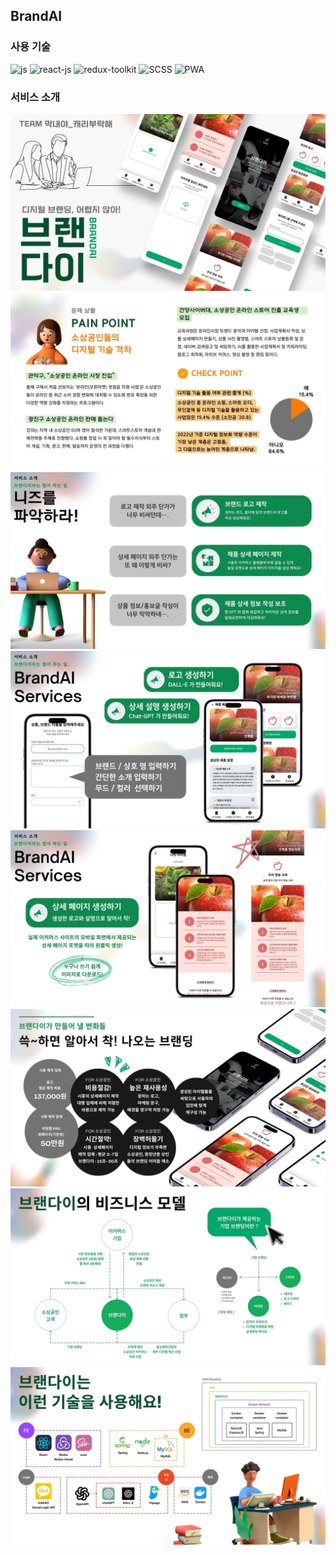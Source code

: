 ## BrandAI

### 사용 기술

![js](https://shields.io/badge/JavaScript-black?logo=javascript&style=flat&color=FB9A0B)
![react-js](https://shields.io/badge/ReactJS-black?logo=react&style=flat&color=0086CA)
![redux-toolkit](https://shields.io/badge/ReduxToolkit-black?logo=redux&style=flat&color=7648BA)
![SCSS](https://shields.io/badge/SCSS-black?logo=sass&style=flat&color=A9225C)
![PWA](https://shields.io/badge/PWA-black?logo=pwa&style=flat&color=5A0FC8)

### 서비스 소개

<img src="./docs/brand-ai-ir-1.jpg"/>
<img src="./docs/brand-ai-ir-2.jpg"/>
<img src="./docs/brand-ai-ir-3.jpg"/>
<img src="./docs/brand-ai-ir-4.jpg"/>
<img src="./docs/brand-ai-ir-5.jpg"/>
<img src="./docs/brand-ai-ir-6.jpg"/>
<img src="./docs/brand-ai-ir-7.jpg"/>
<img src="./docs/brand-ai-ir-8.jpg"/>
